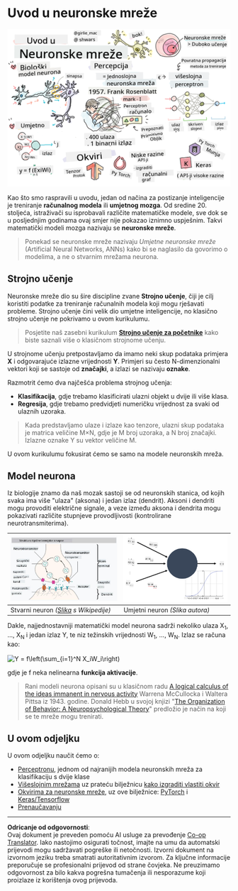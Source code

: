 <!--
CO_OP_TRANSLATOR_METADATA:
{
  "original_hash": "5abc5f7978919be90cd313f0c20e8228",
  "translation_date": "2025-09-07T14:37:08+00:00",
  "source_file": "lessons/3-NeuralNetworks/README.md",
  "language_code": "hr"
}
-->
# Uvod u neuronske mreže

![Sažetak sadržaja o uvodu u neuronske mreže u obliku crteža](../../../../translated_images/ai-neuralnetworks.1c687ae40bc86e834f497844866a26d3e0886650a67a4bbe29442e2f157d3b18.hr.png)

Kao što smo raspravili u uvodu, jedan od načina za postizanje inteligencije je treniranje **računalnog modela** ili **umjetnog mozga**. Od sredine 20. stoljeća, istraživači su isprobavali različite matematičke modele, sve dok se u posljednjim godinama ovaj smjer nije pokazao iznimno uspješnim. Takvi matematički modeli mozga nazivaju se **neuronske mreže**.

> Ponekad se neuronske mreže nazivaju *Umjetne neuronske mreže* (Artificial Neural Networks, ANNs) kako bi se naglasilo da govorimo o modelima, a ne o stvarnim mrežama neurona.

## Strojno učenje

Neuronske mreže dio su šire discipline zvane **Strojno učenje**, čiji je cilj koristiti podatke za treniranje računalnih modela koji mogu rješavati probleme. Strojno učenje čini velik dio umjetne inteligencije, no klasično strojno učenje ne pokrivamo u ovom kurikulumu.

> Posjetite naš zasebni kurikulum **[Strojno učenje za početnike](http://github.com/microsoft/ml-for-beginners)** kako biste saznali više o klasičnom strojnome učenju.

U strojnome učenju pretpostavljamo da imamo neki skup podataka primjera **X** i odgovarajuće izlazne vrijednosti **Y**. Primjeri su često N-dimenzionalni vektori koji se sastoje od **značajki**, a izlazi se nazivaju **oznake**.

Razmotrit ćemo dva najčešća problema strojnog učenja:

* **Klasifikacija**, gdje trebamo klasificirati ulazni objekt u dvije ili više klasa.
* **Regresija**, gdje trebamo predvidjeti numeričku vrijednost za svaki od ulaznih uzoraka.

> Kada predstavljamo ulaze i izlaze kao tenzore, ulazni skup podataka je matrica veličine M×N, gdje je M broj uzoraka, a N broj značajki. Izlazne oznake Y su vektor veličine M.

U ovom kurikulumu fokusirat ćemo se samo na modele neuronskih mreža.

## Model neurona

Iz biologije znamo da naš mozak sastoji se od neuronskih stanica, od kojih svaka ima više "ulaza" (aksona) i jedan izlaz (dendrit). Aksoni i dendriti mogu provoditi električne signale, a veze između aksona i dendrita mogu pokazivati različite stupnjeve provodljivosti (kontrolirane neurotransmiterima).

![Model neurona](../../../../translated_images/synapse-wikipedia.ed20a9e4726ea1c6a3ce8fec51c0b9bec6181946dca0fe4e829bc12fa3bacf01.hr.jpg) | ![Model neurona](../../../../translated_images/artneuron.1a5daa88d20ebe6f5824ddb89fba0bdaaf49f67e8230c1afbec42909df1fc17e.hr.png)
----|----
Stvarni neuron *([Slika](https://en.wikipedia.org/wiki/Synapse#/media/File:SynapseSchematic_lines.svg) s Wikipedije)* | Umjetni neuron *(Slika autora)*

Dakle, najjednostavniji matematički model neurona sadrži nekoliko ulaza X<sub>1</sub>, ..., X<sub>N</sub> i jedan izlaz Y, te niz težinskih vrijednosti W<sub>1</sub>, ..., W<sub>N</sub>. Izlaz se računa kao:

<img src="images/netout.png" alt="Y = f\left(\sum_{i=1}^N X_iW_i\right)" width="131" height="53" align="center"/>

gdje je f neka nelinearna **funkcija aktivacije**.

> Rani modeli neurona opisani su u klasičnom radu [A logical calculus of the ideas immanent in nervous activity](https://www.cs.cmu.edu/~./epxing/Class/10715/reading/McCulloch.and.Pitts.pdf) Warrena McCullocka i Waltera Pittsa iz 1943. godine. Donald Hebb u svojoj knjizi "[The Organization of Behavior: A Neuropsychological Theory](https://books.google.com/books?id=VNetYrB8EBoC)" predložio je način na koji se te mreže mogu trenirati.

## U ovom odjeljku

U ovom odjeljku naučit ćemo o:
* [Perceptronu](03-Perceptron/README.md), jednom od najranijih modela neuronskih mreža za klasifikaciju s dvije klase
* [Višeslojnim mrežama](04-OwnFramework/README.md) uz prateću bilježnicu [kako izgraditi vlastiti okvir](04-OwnFramework/OwnFramework.ipynb)
* [Okvirima za neuronske mreže](05-Frameworks/README.md), uz ove bilježnice: [PyTorch](05-Frameworks/IntroPyTorch.ipynb) i [Keras/Tensorflow](05-Frameworks/IntroKerasTF.ipynb)
* [Prenaučavanju](../../../../lessons/3-NeuralNetworks/05-Frameworks)

---

**Odricanje od odgovornosti**:  
Ovaj dokument je preveden pomoću AI usluge za prevođenje [Co-op Translator](https://github.com/Azure/co-op-translator). Iako nastojimo osigurati točnost, imajte na umu da automatski prijevodi mogu sadržavati pogreške ili netočnosti. Izvorni dokument na izvornom jeziku treba smatrati autoritativnim izvorom. Za ključne informacije preporučuje se profesionalni prijevod od strane čovjeka. Ne preuzimamo odgovornost za bilo kakva pogrešna tumačenja ili nesporazume koji proizlaze iz korištenja ovog prijevoda.